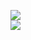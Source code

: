 [![](https://img.shields.io/badge/Made%20With-Github%20Spray-lightgrey.svg?style=for-the-badge&logo=github)](https://github.com/Annihil/github-spray#2830)  
[![](https://i.imgur.com/2DrTn0Z.gif)](https://github.com/Annihil/github-spray)